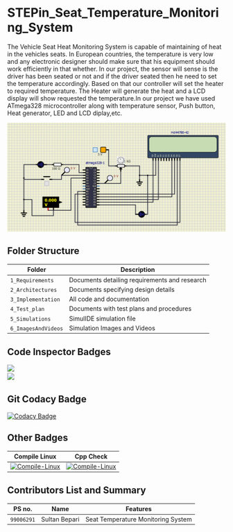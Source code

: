 # STEPin_Seat_Temperature_Monitoring_System
The Vehicle Seat Heat Monitoring System is capable of maintaining of heat in the vehicles seats. In European countries, the temperature is very low and any electronic designer should make sure that his equipment should work efficiently in that whether. In our project, the sensor will sense is the driver has been seated or not and if the driver seated then he need to set the temperature accordingly. Based on that our controller will set the heater to required temperature. The Heater will generate the heat and a LCD display will show requested the temperature.In our project we have used ATmega328 microcontroller along with temperature sensor, Push button, Heat generator, LED and LCD diplay,etc.

![](https://github.com/sultanbepari/STEPin_Seat_Temperature_Monitoring_System/blob/main/6_ImagesAndVideos/simulIDE.png)

## Folder Structure
|Folder             | Description |
|-------------------| -----------------------------------------|
| `1_Requirements`   | Documents detailing requirements and research|
| `2_Architectures`         | Documents specifying design details|
| `3_Implementation` | All code and documentation|
| `4_Test_plan`      | Documents with test plans and procedures|
| `5_Simulations`      | SimulIDE simulation file|
| `6_ImagesAndVideos`      | Simulation Images and Videos|

## Code Inspector Badges

![](https://www.code-inspector.com/project/28714/score/svg)<br />![](https://www.code-inspector.com/project/28714/status/svg)

## Git Codacy Badge

[![Codacy Badge](https://app.codacy.com/project/badge/Grade/0331ee08be5f49df9aa17edb570bb842)](https://www.codacy.com/gh/sultanbepari/STEPin_Seat_Temperature_Monitoring_System/dashboard?utm_source=github.com&amp;utm_medium=referral&amp;utm_content=sultanbepari/STEPin_Seat_Temperature_Monitoring_System&amp;utm_campaign=Badge_Grade)

## Other Badges

| Compile Linux | Cpp Check |
| ----------- | ----------- |
|[![Compile-Linux](https://github.com/sultanbepari/STEPin_Seat_Temperature_Monitoring_System/actions/workflows/Compile.yml/badge.svg)](https://github.com/sultanbepari/STEPin_Seat_Temperature_Monitoring_System/actions/workflows/Compile.yml)| [![Compile-Linux](https://github.com/sultanbepari/STEPin_Seat_Temperature_Monitoring_System/actions/workflows/Compile.yml/badge.svg)](https://github.com/sultanbepari/STEPin_Seat_Temperature_Monitoring_System/actions/workflows/Compile.yml) |


## Contributors List and Summary
|PS no. |  Name   |    Features    |
|-------|---------|----------------|
| `99006291` | Sultan Bepari | Seat Temperature Monitoring System |  
